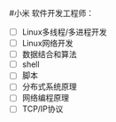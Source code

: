 #小米
软件开发工程师：
- [ ]  Linux多线程/多进程开发
- [ ] Linux网络开发
- [ ] 数据结合和算法
- [ ] shell
- [ ] 脚本
- [ ] 分布式系统原理
- [ ] 网络编程原理
- [ ] TCP/IP协议